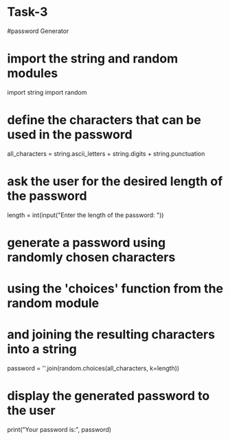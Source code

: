 # Task-3
#password Generator 
# import the string and random modules
import string
import random

# define the characters that can be used in the password
all_characters = string.ascii_letters + string.digits + string.punctuation

# ask the user for the desired length of the password
length = int(input("Enter the length of the password: "))

# generate a password using randomly chosen characters
# using the 'choices' function from the random module
# and joining the resulting characters into a string
password = ''.join(random.choices(all_characters, k=length))

# display the generated password to the user
print("Your password is:", password)
